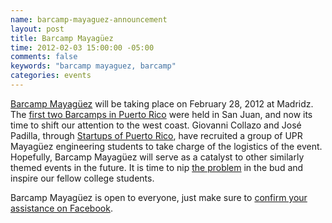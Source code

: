 ```yaml
---
name: barcamp-mayaguez-announcement
layout: post
title: Barcamp Mayagüez
time: 2012-02-03 15:00:00 -05:00
comments: false
keywords: "barcamp mayaguez, barcamp"
categories: events
---
```


[Barcamp Mayagüez](http://startupsofpuertorico.com/barcamp/) will be taking place on February 28, 2012 at Madridz. The [first two Barcamps in Puerto Rico](http://barcampsj.org) were held in San Juan, and now its time to shift our attention to the west coast. Giovanni Collazo and José Padilla, through [Startups of Puerto Rico](http://www.startupsofpuertorico.com), have recruited a group of UPR Mayagüez engineering students to take charge of the logistics of the event. Hopefully, Barcamp Mayagüez will serve as a catalyst to other similarly themed events in the future. It is time to nip [the problem](http://www.hectorramos.com/startups-of-puerto-rico/) in the bud and inspire our fellow college students.

Barcamp Mayagüez is open to everyone, just make sure to [confirm your assistance on Facebook](https://www.facebook.com/events/174045022700218/).